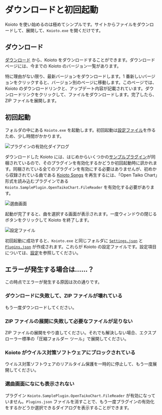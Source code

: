 # ダウンロードと初回起動

Koioto を使い始めるのは極めてシンプルです。サイトからファイルをダウンロードして、展開して、`Koioto.exe` を開くだけです。

## ダウンロード

[ダウンロード](/releases/) から、Koioto をダウンロードすることができます。ダウンロードページには、今までの Koioto のバージョン一覧があります。

特に理由がない限り、最新バージョンをダウンロードします。1 番新しいバージョンをクリックすると、バージョン別のページに移動します。このページでは、Koioto のダウンロードリンクと、アップデート内容が記載されています。ダウンロードリンクをクリックして、ファイルをダウンロードします。完了したら、ZIP ファイルを展開します。

## 初回起動

フォルダの中にある `Koioto.exe` を起動します。初回起動は[設定ファイル](/config/settings-json.html)を作るため、少し時間がかかります。

![プラグインの有効化ダイアログ](/images/guide/trust-plugin.png)

ダウンロードした Koioto には、はじめからいくつかの[サンプルプラグイン](/plugin/samples.html)が同梱されているので、そのプラグインを有効化するかどうか初回起動時に訊かれます。同梱されている全てのプラグインを有効にする必要はありませんが、初めから収録されている曲である [Koioto Songs](/features/koioto-songs.html) を再生するには、「Open Taiko Chart」形式を読み込むプラグインである `Koioto.SamplePlugin.OpenTaikoChart.FileReader` を有効化する必要があります。

![選曲画面](/images/guide/song-select.png)

起動が完了すると、曲を選択する画面が表示されます。一度ウィンドウの閉じるボタンをクリックして Koioto を終了します。

![設定ファイル](/images/guide/configs.png)

初回起動に成功すると、`Koioto.exe` と同じフォルダに [`Settings.json`](/config/settings-json.html) と [`Plugins.json`](/config/plugins-json.html) が作成されます。これらが Koioto の設定ファイルです。設定項目については、[設定](/config/)を参照してください。

## エラーが発生する場合は……？

この時点でエラーが発生する原因は次の通りです。

### ダウンロードに失敗して、ZIP ファイルが壊れている

もう一度ダウンロードしてください。

### ZIP ファイルの展開に失敗して必要なファイルが足りない

ZIP ファイルの展開をやり直してください。それでも解決しない場合、エクスプローラー標準の「圧縮フォルダー ツール」で展開してください。

### Koioto がウイルス対策ソフトウェアにブロックされている

ウイルス対策ソフトウェアのリアルタイム保護を一時的に停止して、もう一度展開してください。

### 選曲画面になにも表示されない

プラグイン `Koioto.SamplePlugin.OpenTaikoChart.FileReader` が有効になっていません。`Plugins.json` ファイルを消すことで、もう一度プラグインの有効化をするかどうか選択できるダイアログを表示することができます。